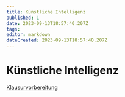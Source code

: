 ```yaml
---
title: Künstliche Intelligenz
published: 1
date: 2023-09-13T18:57:40.207Z
tags: 
editor: markdown
dateCreated: 2023-09-13T18:57:40.207Z
---
```


# Künstliche Intelligenz

[Klausurvorbereitung](/fom/semester-5/kuenstliche-intelligenz/klausurvorbereitung.md)